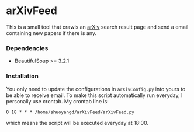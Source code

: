 # arXivFeed

This is a small tool that crawls an [arXiv](https://arxiv.org/) search result page and send a email containing new papers if there is any.

### Dependencies

+ BeautifulSoup >= 3.2.1

### Installation

You only need to update the configurations in `arXivConfig.py` into yours to be able to receive email. To make this script automatically run everyday, I personally use crontab. My crontab line is:

```
0 18 * * * /home/shuoyangd/arXivFeed/arXivFeed.py
```

which means the script will be executed everyday at 18:00.

